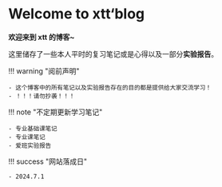 # Welcome to xtt‘blog



**欢迎来到 xtt 的博客~**

这里储存了一些本人平时的复习笔记或是心得以及一部分**实验报告**。

!!! warning "阅前声明"

    - 这个博客中的所有笔记以及实验报告存在的目的都是提供给大家交流学习！
    - ！！！请勿抄袭！！！

!!! note "不定期更新学习笔记"

    - 专业基础课笔记
    - 专业课笔记
    - 爱班实验报告

!!! success "网站落成日"

    - 2024.7.1

